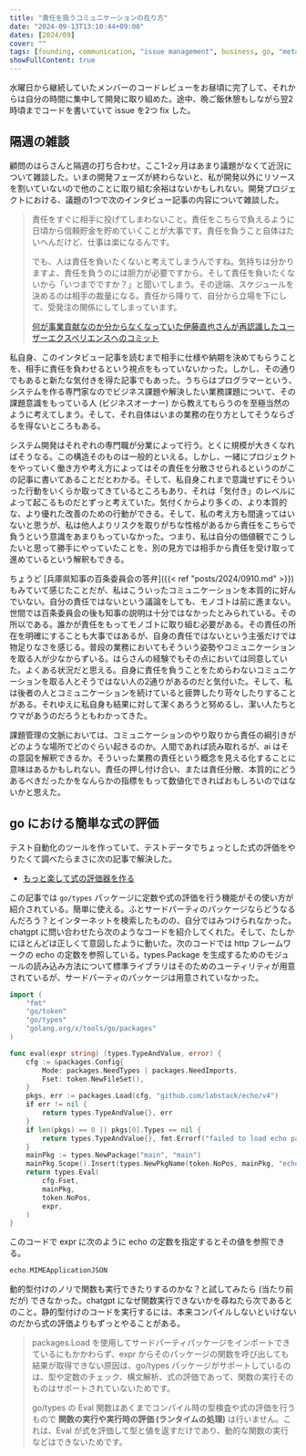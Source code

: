 ```yaml
---
title: "責任を扱うコミュニケーションの在り方"
date: "2024-09-13T13:10:44+09:00"
dates: [2024/09]
cover: ""
tags: [founding, communication, "issue management", business, go, "meta programming"]
showFullContent: true
---
```


水曜日から継続していたメンバーのコードレビューをお昼頃に完了して、それからは自分の時間に集中して開発に取り組めた。途中、晩ご飯休憩もしながら翌2時頃までコードを書いていて issue を2つ fix した。

## 隔週の雑談

顧問のはらさんと隔週の打ち合わせ。ここ1-2ヶ月はあまり議題がなくて近況について雑談した。いまの開発フェーズが終わらないと、私が開発以外にリソースを割いていないので他のことに取り組む余裕はないかもしれない。開発プロジェクトにおける、議題の1つで次のインタビュー記事の内容について雑談した。

> 責任をすぐに相手に投げてしまわないこと。責任をこちらで負えるように日頃から信頼貯金を貯めていくことが大事です。責任を負うこと自体はたいへんだけど、仕事は楽になるんです。
> 
> でも、人は責任を負いたくないと考えてしまうんですね。気持ちは分かりますよ、責任を負うのには胆力が必要ですから。そして責任を負いたくないから「いつまでですか？」と聞いてしまう。その途端、スケジュールを決めるのは相手の裁量になる。責任から降りて、自分から立場を下にして、受発注の関係にしてしまっています。
> 
> [何が事業貢献なのか分からなくなっていた伊藤直也さんが再認識したユーザーエクスペリエンスへのコミット](https://findy-code.io/engineer-lab/naoya_ito)

私自身、このインタビュー記事を読むまで相手に仕様や納期を決めてもらうことを、相手に責任を負わせるという視点をもっていないかった。しかし、その通りでもあると新たな気付きを得た記事でもあった。うちらはプログラマーという、システムを作る専門家なのでビジネス課題や解決したい業務課題について、その課題意識をもっている人 (ビジネスオーナー) から教えてもらうのを至極当然のように考えてしまう。そして、それ自体はいまの業務の在り方としてそうならざるを得ないところもある。

システム開発はそれぞれの専門職が分業によって行う。とくに規模が大きくなればそうなる。この構造そのものは一般的といえる。しかし、一緒にプロジェクトをやっていく働き方や考え方によってはその責任を分散させられるというのがこの記事に書いてあることだとわかる。そして、私自身これまで意識せずにそういった行動をいくらか取ってきているところもあり、それは「気付き」のレベルによって起こるものだとずっと考えていた。気付くからより多くの、より本質的な、より優れた改善のための行動ができる。そして、私の考え方も間違ってはいないと思うが、私は他人よりリスクを取りがちな性格があるから責任をこちらで負うという意識をあまりもっていなかった。つまり、私は自分の価値観でこうしたいと思って勝手にやっていたことを、別の見方では相手から責任を受け取って進めているという解釈もできる。

ちょうど [兵庫県知事の百条委員会の答弁]({{< ref "posts/2024/0910.md" >}}) もみていて感じたことだが、私はこういったコミュニケーションを本質的に好んでいない。自分の責任ではないという議論をしても、モノゴトは前に進まない。世間では百条委員会の後も知事の説明は十分ではなかったとみられている。その所以である。誰かが責任をもってモノゴトに取り組む必要がある。その責任の所在を明確にすることも大事ではあるが、自身の責任ではないという主張だけでは物足りなさを感じる。普段の業務においてもそういう姿勢やコミュニケーションを取る人が少なからずいる。はらさんの経験でもその点においては同意していた。よくある状況だと思える。自身に責任を負うことをためらわないコミュニケーションを取る人とそうではない人の2通りがあるのだと気付いた。そして、私は後者の人とコミュニケーションを続けていると疲弊したり苛々したりすることがある。それゆえに私自身も結果に対して潔くあろうと努めるし、潔い人たちとウマがあうのだろうともわかってきた。

課題管理の文脈においては、コミュニケーションのやり取りから責任の綱引きがどのような場所でどのぐらい起きるのか。人間であれば読み取れるが、ai はその意図を解釈できるか。そういった業務の責任という概念を見える化することに意味はあるかもしれない。責任の押し付け合い、または責任分散、本質的にどうあるべきだったかをなんらかの指標をもって数値化できればおもしろいのではないかと思えた。

## go における簡単な式の評価

テスト自動化のツールを作っていて、テストデータでちょっとした式の評価をやりたくて調べたらまさに次の記事で解決した。

* [もっと楽して式の評価器を作る](https://qiita.com/tenntenn/items/590caa61b9701d2ada23)

この記事では `go/types` パッケージに定数や式の評価を行う機能がその使い方が紹介されている。簡単に使える。ふとサードパーティのパッケージならどうなるんだろう？とインターネットを検索したものの、自分ではみつけられなかった。chatgpt に問い合わせたら次のようなコードを紹介してくれた。そして、たしかにほとんどは正しくて意図したように動いた。次のコードでは http フレームワークの echo の定数を参照している。types.Package を生成するためのモジュールの読み込み方法について標準ライブラリはそのためのユーティリティが用意されているが、サードパーティのパッケージは用意されていなかった。

```go
import (
    "fmt"
    "go/token"
    "go/types"
    "golang.org/x/tools/go/packages"
)

func eval(expr string) (types.TypeAndValue, error) {
	cfg := &packages.Config{
		Mode: packages.NeedTypes | packages.NeedImports,
		Fset: token.NewFileSet(),
	}
	pkgs, err := packages.Load(cfg, "github.com/labstack/echo/v4")
	if err != nil {
		return types.TypeAndValue{}, err
	}
	if len(pkgs) == 0 || pkgs[0].Types == nil {
		return types.TypeAndValue{}, fmt.Errorf("failed to load echo package")
	}
	mainPkg := types.NewPackage("main", "main")
	mainPkg.Scope().Insert(types.NewPkgName(token.NoPos, mainPkg, "echo", pkgs[0].Types))
	return types.Eval(
		cfg.Fset,
		mainPkg,
		token.NoPos,
		expr,
	)
}
```

このコードで expr に次のように echo の定数を指定するとその値を参照できる。

```go
echo.MIMEApplicationJSON
```

動的型付けのノリで関数も実行できたりするのかな？と試してみたら (当たり前だが) できなかった。chatgpt になぜ関数実行できないかを尋ねたら次であるとのこと。静的型付けのコードを実行するには、本来コンパイルしないといけないのだから式の評価よりもずっとやることがある。

> packages.Load を使用してサードパーティパッケージをインポートできているにもかかわらず、expr からそのパッケージの関数を呼び出しても結果が取得できない原因は、go/types パッケージがサポートしているのは、型や定数のチェック、構文解析、式の評価であって、関数の実行そのものはサポートされていないためです。
> 
> go/types の Eval 関数はあくまでコンパイル時の型検査や式の評価を行うもので **関数の実行や実行時の評価 (ランタイムの処理)** は行いません。これは、Eval が式を評価して型と値を返すだけであり、動的な関数の実行などはできないためです。
